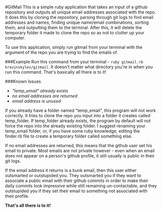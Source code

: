 #GitMail
This is a simple ruby application that takes an input of a github repository and outputs all unique email addresses associated with the repo. It does this by cloning the repository, parsing through git logs to find email addresses and names, finding unique name/email combinations, sorting them, and outputting them to the terminal. After this, it will delete the temporary folder it made to clone the repo so as not to clutter up your computer.

To use this application, simply run gitmail from your terminal with the argument of the repo you are trying to find the emails of.

###Example
Run this command from your terminal -
`ruby gitmail.rb kravinskylev/gitmail`.
It doesn't matter what directory you're in when you run this command.
That's basically all there is to it!

###Known Issues
* *"temp_email" already exists*
* *no email addresses are returned*
* *email address is unused*

If you already have a folder named "temp_email", this program will not work correctly. It tries to clone the repo you input into a folder it creates called temp_folder. If temp_folder already exists, the program by default will not force the repo into the already existing folder. I suggest renaming your temp_email folder, or, if you have some ruby knowledge, editing the finder.rb file to create a temporary folder called something else.

If no email addresses are returned, this means that the github user set his email to private. Most emails are not private however - even when an email does not appear on a person's github profile, it still usually is public in their git logs.

If the email address it returns is a bunk email, then this user either outsmarted or outstupided you. They outsmarted you if they want to associate a public email with their github commits in order to make their daily commits look impressive while still remaining un-contactable, and they outstupided you if they set their email to something not associated with their profile.

**That's all there is to it!**
